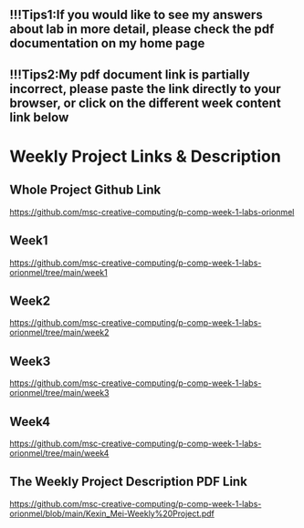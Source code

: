 !!!Tips1:If you would like to see my answers about lab in more detail, please check the pdf documentation on my home page
--------------------------------------------------------------------------------------------------------------------------------------
!!!Tips2:My pdf document link is partially incorrect, please paste the link directly to your browser, or click on the different week content link below
--------------------------------------------------------------------------------------------------------------------------------------

Weekly Project Links & Description
=========================

Whole Project Github Link
------------------------------
https://github.com/msc-creative-computing/p-comp-week-1-labs-orionmel


Week1
------------------------------
https://github.com/msc-creative-computing/p-comp-week-1-labs-orionmel/tree/main/week1

Week2
------------------------------
https://github.com/msc-creative-computing/p-comp-week-1-labs-orionmel/tree/main/week2

Week3
------------------------------
https://github.com/msc-creative-computing/p-comp-week-1-labs-orionmel/tree/main/week3

Week4
------------------------------
https://github.com/msc-creative-computing/p-comp-week-1-labs-orionmel/tree/main/week4

The Weekly Project Description PDF Link
---------------------------------------
https://github.com/msc-creative-computing/p-comp-week-1-labs-orionmel/blob/main/Kexin_Mei-Weekly%20Project.pdf
